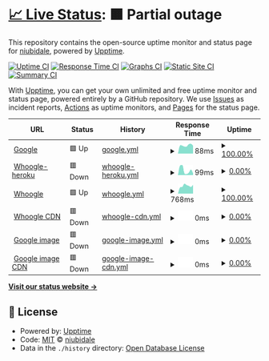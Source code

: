 # [📈 Live Status](https://niubidale.github.io/upptime): <!--live status--> **🟧 Partial outage**

This repository contains the open-source uptime monitor and status page for [niubidale](https://niubidale.github.io/upptime), powered by [Upptime](https://github.com/upptime/upptime).

[![Uptime CI](https://github.com/niubidale/upptime/workflows/Uptime%20CI/badge.svg)](https://github.com/niubidale/upptime/actions?query=workflow%3A%22Uptime+CI%22)
[![Response Time CI](https://github.com/niubidale/upptime/workflows/Response%20Time%20CI/badge.svg)](https://github.com/niubidale/upptime/actions?query=workflow%3A%22Response+Time+CI%22)
[![Graphs CI](https://github.com/niubidale/upptime/workflows/Graphs%20CI/badge.svg)](https://github.com/niubidale/upptime/actions?query=workflow%3A%22Graphs+CI%22)
[![Static Site CI](https://github.com/niubidale/upptime/workflows/Static%20Site%20CI/badge.svg)](https://github.com/niubidale/upptime/actions?query=workflow%3A%22Static+Site+CI%22)
[![Summary CI](https://github.com/niubidale/upptime/workflows/Summary%20CI/badge.svg)](https://github.com/niubidale/upptime/actions?query=workflow%3A%22Summary+CI%22)

With [Upptime](https://upptime.js.org), you can get your own unlimited and free uptime monitor and status page, powered entirely by a GitHub repository. We use [Issues](https://github.com/niubidale/upptime/issues) as incident reports, [Actions](https://github.com/niubidale/upptime/actions) as uptime monitors, and [Pages](https://niubidale.github.io/upptime) for the status page.

<!--start: status pages-->
<!-- This summary is generated by Upptime (https://github.com/upptime/upptime) -->
<!-- Do not edit this manually, your changes will be overwritten -->
<!-- prettier-ignore -->
| URL | Status | History | Response Time | Uptime |
| --- | ------ | ------- | ------------- | ------ |
| <img alt="" src="https://icons.duckduckgo.com/ip3/www.google.com.ico" height="13"> [Google](https://www.google.com) | 🟩 Up | [google.yml](https://github.com/niubidale/upptime/commits/HEAD/history/google.yml) | <details><summary><img alt="Response time graph" src="./graphs/google/response-time-week.png" height="20"> 88ms</summary><br><a href="https://niubidale.github.io/upptime/history/google"><img alt="Response time 103" src="https://img.shields.io/endpoint?url=https%3A%2F%2Fraw.githubusercontent.com%2Fniubidale%2Fupptime%2FHEAD%2Fapi%2Fgoogle%2Fresponse-time.json"></a><br><a href="https://niubidale.github.io/upptime/history/google"><img alt="24-hour response time 69" src="https://img.shields.io/endpoint?url=https%3A%2F%2Fraw.githubusercontent.com%2Fniubidale%2Fupptime%2FHEAD%2Fapi%2Fgoogle%2Fresponse-time-day.json"></a><br><a href="https://niubidale.github.io/upptime/history/google"><img alt="7-day response time 88" src="https://img.shields.io/endpoint?url=https%3A%2F%2Fraw.githubusercontent.com%2Fniubidale%2Fupptime%2FHEAD%2Fapi%2Fgoogle%2Fresponse-time-week.json"></a><br><a href="https://niubidale.github.io/upptime/history/google"><img alt="30-day response time 105" src="https://img.shields.io/endpoint?url=https%3A%2F%2Fraw.githubusercontent.com%2Fniubidale%2Fupptime%2FHEAD%2Fapi%2Fgoogle%2Fresponse-time-month.json"></a><br><a href="https://niubidale.github.io/upptime/history/google"><img alt="1-year response time 109" src="https://img.shields.io/endpoint?url=https%3A%2F%2Fraw.githubusercontent.com%2Fniubidale%2Fupptime%2FHEAD%2Fapi%2Fgoogle%2Fresponse-time-year.json"></a></details> | <details><summary><a href="https://niubidale.github.io/upptime/history/google">100.00%</a></summary><a href="https://niubidale.github.io/upptime/history/google"><img alt="All-time uptime 100.00%" src="https://img.shields.io/endpoint?url=https%3A%2F%2Fraw.githubusercontent.com%2Fniubidale%2Fupptime%2FHEAD%2Fapi%2Fgoogle%2Fuptime.json"></a><br><a href="https://niubidale.github.io/upptime/history/google"><img alt="24-hour uptime 100.00%" src="https://img.shields.io/endpoint?url=https%3A%2F%2Fraw.githubusercontent.com%2Fniubidale%2Fupptime%2FHEAD%2Fapi%2Fgoogle%2Fuptime-day.json"></a><br><a href="https://niubidale.github.io/upptime/history/google"><img alt="7-day uptime 100.00%" src="https://img.shields.io/endpoint?url=https%3A%2F%2Fraw.githubusercontent.com%2Fniubidale%2Fupptime%2FHEAD%2Fapi%2Fgoogle%2Fuptime-week.json"></a><br><a href="https://niubidale.github.io/upptime/history/google"><img alt="30-day uptime 100.00%" src="https://img.shields.io/endpoint?url=https%3A%2F%2Fraw.githubusercontent.com%2Fniubidale%2Fupptime%2FHEAD%2Fapi%2Fgoogle%2Fuptime-month.json"></a><br><a href="https://niubidale.github.io/upptime/history/google"><img alt="1-year uptime 100.00%" src="https://img.shields.io/endpoint?url=https%3A%2F%2Fraw.githubusercontent.com%2Fniubidale%2Fupptime%2FHEAD%2Fapi%2Fgoogle%2Fuptime-year.json"></a></details>
| <img alt="" src="https://icons.duckduckgo.com/ip3/laisou.herokuapp.com.ico" height="13"> [Whoogle-heroku](https://laisou.herokuapp.com) | 🟥 Down | [whoogle-heroku.yml](https://github.com/niubidale/upptime/commits/HEAD/history/whoogle-heroku.yml) | <details><summary><img alt="Response time graph" src="./graphs/whoogle-heroku/response-time-week.png" height="20"> 99ms</summary><br><a href="https://niubidale.github.io/upptime/history/whoogle-heroku"><img alt="Response time 431" src="https://img.shields.io/endpoint?url=https%3A%2F%2Fraw.githubusercontent.com%2Fniubidale%2Fupptime%2FHEAD%2Fapi%2Fwhoogle-heroku%2Fresponse-time.json"></a><br><a href="https://niubidale.github.io/upptime/history/whoogle-heroku"><img alt="24-hour response time 42" src="https://img.shields.io/endpoint?url=https%3A%2F%2Fraw.githubusercontent.com%2Fniubidale%2Fupptime%2FHEAD%2Fapi%2Fwhoogle-heroku%2Fresponse-time-day.json"></a><br><a href="https://niubidale.github.io/upptime/history/whoogle-heroku"><img alt="7-day response time 99" src="https://img.shields.io/endpoint?url=https%3A%2F%2Fraw.githubusercontent.com%2Fniubidale%2Fupptime%2FHEAD%2Fapi%2Fwhoogle-heroku%2Fresponse-time-week.json"></a><br><a href="https://niubidale.github.io/upptime/history/whoogle-heroku"><img alt="30-day response time 117" src="https://img.shields.io/endpoint?url=https%3A%2F%2Fraw.githubusercontent.com%2Fniubidale%2Fupptime%2FHEAD%2Fapi%2Fwhoogle-heroku%2Fresponse-time-month.json"></a><br><a href="https://niubidale.github.io/upptime/history/whoogle-heroku"><img alt="1-year response time 434" src="https://img.shields.io/endpoint?url=https%3A%2F%2Fraw.githubusercontent.com%2Fniubidale%2Fupptime%2FHEAD%2Fapi%2Fwhoogle-heroku%2Fresponse-time-year.json"></a></details> | <details><summary><a href="https://niubidale.github.io/upptime/history/whoogle-heroku">0.00%</a></summary><a href="https://niubidale.github.io/upptime/history/whoogle-heroku"><img alt="All-time uptime 52.56%" src="https://img.shields.io/endpoint?url=https%3A%2F%2Fraw.githubusercontent.com%2Fniubidale%2Fupptime%2FHEAD%2Fapi%2Fwhoogle-heroku%2Fuptime.json"></a><br><a href="https://niubidale.github.io/upptime/history/whoogle-heroku"><img alt="24-hour uptime 0.00%" src="https://img.shields.io/endpoint?url=https%3A%2F%2Fraw.githubusercontent.com%2Fniubidale%2Fupptime%2FHEAD%2Fapi%2Fwhoogle-heroku%2Fuptime-day.json"></a><br><a href="https://niubidale.github.io/upptime/history/whoogle-heroku"><img alt="7-day uptime 0.00%" src="https://img.shields.io/endpoint?url=https%3A%2F%2Fraw.githubusercontent.com%2Fniubidale%2Fupptime%2FHEAD%2Fapi%2Fwhoogle-heroku%2Fuptime-week.json"></a><br><a href="https://niubidale.github.io/upptime/history/whoogle-heroku"><img alt="30-day uptime 1.38%" src="https://img.shields.io/endpoint?url=https%3A%2F%2Fraw.githubusercontent.com%2Fniubidale%2Fupptime%2FHEAD%2Fapi%2Fwhoogle-heroku%2Fuptime-month.json"></a><br><a href="https://niubidale.github.io/upptime/history/whoogle-heroku"><img alt="1-year uptime 51.35%" src="https://img.shields.io/endpoint?url=https%3A%2F%2Fraw.githubusercontent.com%2Fniubidale%2Fupptime%2FHEAD%2Fapi%2Fwhoogle-heroku%2Fuptime-year.json"></a></details>
| <img alt="" src="https://icons.duckduckgo.com/ip3/152.70.95.232.ico" height="13"> [Whoogle](http://152.70.95.232:2095) | 🟩 Up | [whoogle.yml](https://github.com/niubidale/upptime/commits/HEAD/history/whoogle.yml) | <details><summary><img alt="Response time graph" src="./graphs/whoogle/response-time-week.png" height="20"> 768ms</summary><br><a href="https://niubidale.github.io/upptime/history/whoogle"><img alt="Response time 703" src="https://img.shields.io/endpoint?url=https%3A%2F%2Fraw.githubusercontent.com%2Fniubidale%2Fupptime%2FHEAD%2Fapi%2Fwhoogle%2Fresponse-time.json"></a><br><a href="https://niubidale.github.io/upptime/history/whoogle"><img alt="24-hour response time 795" src="https://img.shields.io/endpoint?url=https%3A%2F%2Fraw.githubusercontent.com%2Fniubidale%2Fupptime%2FHEAD%2Fapi%2Fwhoogle%2Fresponse-time-day.json"></a><br><a href="https://niubidale.github.io/upptime/history/whoogle"><img alt="7-day response time 768" src="https://img.shields.io/endpoint?url=https%3A%2F%2Fraw.githubusercontent.com%2Fniubidale%2Fupptime%2FHEAD%2Fapi%2Fwhoogle%2Fresponse-time-week.json"></a><br><a href="https://niubidale.github.io/upptime/history/whoogle"><img alt="30-day response time 791" src="https://img.shields.io/endpoint?url=https%3A%2F%2Fraw.githubusercontent.com%2Fniubidale%2Fupptime%2FHEAD%2Fapi%2Fwhoogle%2Fresponse-time-month.json"></a><br><a href="https://niubidale.github.io/upptime/history/whoogle"><img alt="1-year response time 731" src="https://img.shields.io/endpoint?url=https%3A%2F%2Fraw.githubusercontent.com%2Fniubidale%2Fupptime%2FHEAD%2Fapi%2Fwhoogle%2Fresponse-time-year.json"></a></details> | <details><summary><a href="https://niubidale.github.io/upptime/history/whoogle">100.00%</a></summary><a href="https://niubidale.github.io/upptime/history/whoogle"><img alt="All-time uptime 99.69%" src="https://img.shields.io/endpoint?url=https%3A%2F%2Fraw.githubusercontent.com%2Fniubidale%2Fupptime%2FHEAD%2Fapi%2Fwhoogle%2Fuptime.json"></a><br><a href="https://niubidale.github.io/upptime/history/whoogle"><img alt="24-hour uptime 100.00%" src="https://img.shields.io/endpoint?url=https%3A%2F%2Fraw.githubusercontent.com%2Fniubidale%2Fupptime%2FHEAD%2Fapi%2Fwhoogle%2Fuptime-day.json"></a><br><a href="https://niubidale.github.io/upptime/history/whoogle"><img alt="7-day uptime 100.00%" src="https://img.shields.io/endpoint?url=https%3A%2F%2Fraw.githubusercontent.com%2Fniubidale%2Fupptime%2FHEAD%2Fapi%2Fwhoogle%2Fuptime-week.json"></a><br><a href="https://niubidale.github.io/upptime/history/whoogle"><img alt="30-day uptime 100.00%" src="https://img.shields.io/endpoint?url=https%3A%2F%2Fraw.githubusercontent.com%2Fniubidale%2Fupptime%2FHEAD%2Fapi%2Fwhoogle%2Fuptime-month.json"></a><br><a href="https://niubidale.github.io/upptime/history/whoogle"><img alt="1-year uptime 99.63%" src="https://img.shields.io/endpoint?url=https%3A%2F%2Fraw.githubusercontent.com%2Fniubidale%2Fupptime%2FHEAD%2Fapi%2Fwhoogle%2Fuptime-year.json"></a></details>
| <img alt="" src="https://icons.duckduckgo.com/ip3/s.100cc.fun.ico" height="13"> [Whoogle CDN](https://s.100cc.fun) | 🟥 Down | [whoogle-cdn.yml](https://github.com/niubidale/upptime/commits/HEAD/history/whoogle-cdn.yml) | <details><summary><img alt="Response time graph" src="./graphs/whoogle-cdn/response-time-week.png" height="20"> 0ms</summary><br><a href="https://niubidale.github.io/upptime/history/whoogle-cdn"><img alt="Response time 830" src="https://img.shields.io/endpoint?url=https%3A%2F%2Fraw.githubusercontent.com%2Fniubidale%2Fupptime%2FHEAD%2Fapi%2Fwhoogle-cdn%2Fresponse-time.json"></a><br><a href="https://niubidale.github.io/upptime/history/whoogle-cdn"><img alt="24-hour response time 0" src="https://img.shields.io/endpoint?url=https%3A%2F%2Fraw.githubusercontent.com%2Fniubidale%2Fupptime%2FHEAD%2Fapi%2Fwhoogle-cdn%2Fresponse-time-day.json"></a><br><a href="https://niubidale.github.io/upptime/history/whoogle-cdn"><img alt="7-day response time 0" src="https://img.shields.io/endpoint?url=https%3A%2F%2Fraw.githubusercontent.com%2Fniubidale%2Fupptime%2FHEAD%2Fapi%2Fwhoogle-cdn%2Fresponse-time-week.json"></a><br><a href="https://niubidale.github.io/upptime/history/whoogle-cdn"><img alt="30-day response time 0" src="https://img.shields.io/endpoint?url=https%3A%2F%2Fraw.githubusercontent.com%2Fniubidale%2Fupptime%2FHEAD%2Fapi%2Fwhoogle-cdn%2Fresponse-time-month.json"></a><br><a href="https://niubidale.github.io/upptime/history/whoogle-cdn"><img alt="1-year response time 936" src="https://img.shields.io/endpoint?url=https%3A%2F%2Fraw.githubusercontent.com%2Fniubidale%2Fupptime%2FHEAD%2Fapi%2Fwhoogle-cdn%2Fresponse-time-year.json"></a></details> | <details><summary><a href="https://niubidale.github.io/upptime/history/whoogle-cdn">0.00%</a></summary><a href="https://niubidale.github.io/upptime/history/whoogle-cdn"><img alt="All-time uptime 47.80%" src="https://img.shields.io/endpoint?url=https%3A%2F%2Fraw.githubusercontent.com%2Fniubidale%2Fupptime%2FHEAD%2Fapi%2Fwhoogle-cdn%2Fuptime.json"></a><br><a href="https://niubidale.github.io/upptime/history/whoogle-cdn"><img alt="24-hour uptime 0.00%" src="https://img.shields.io/endpoint?url=https%3A%2F%2Fraw.githubusercontent.com%2Fniubidale%2Fupptime%2FHEAD%2Fapi%2Fwhoogle-cdn%2Fuptime-day.json"></a><br><a href="https://niubidale.github.io/upptime/history/whoogle-cdn"><img alt="7-day uptime 0.00%" src="https://img.shields.io/endpoint?url=https%3A%2F%2Fraw.githubusercontent.com%2Fniubidale%2Fupptime%2FHEAD%2Fapi%2Fwhoogle-cdn%2Fuptime-week.json"></a><br><a href="https://niubidale.github.io/upptime/history/whoogle-cdn"><img alt="30-day uptime 1.38%" src="https://img.shields.io/endpoint?url=https%3A%2F%2Fraw.githubusercontent.com%2Fniubidale%2Fupptime%2FHEAD%2Fapi%2Fwhoogle-cdn%2Fuptime-month.json"></a><br><a href="https://niubidale.github.io/upptime/history/whoogle-cdn"><img alt="1-year uptime 41.20%" src="https://img.shields.io/endpoint?url=https%3A%2F%2Fraw.githubusercontent.com%2Fniubidale%2Fupptime%2FHEAD%2Fapi%2Fwhoogle-cdn%2Fuptime-year.json"></a></details>
| <img alt="" src="https://icons.duckduckgo.com/ip3/so.100cc.fun.ico" height="13"> [Google image](http://so.100cc.fun) | 🟥 Down | [google-image.yml](https://github.com/niubidale/upptime/commits/HEAD/history/google-image.yml) | <details><summary><img alt="Response time graph" src="./graphs/google-image/response-time-week.png" height="20"> 0ms</summary><br><a href="https://niubidale.github.io/upptime/history/google-image"><img alt="Response time 813" src="https://img.shields.io/endpoint?url=https%3A%2F%2Fraw.githubusercontent.com%2Fniubidale%2Fupptime%2FHEAD%2Fapi%2Fgoogle-image%2Fresponse-time.json"></a><br><a href="https://niubidale.github.io/upptime/history/google-image"><img alt="24-hour response time 0" src="https://img.shields.io/endpoint?url=https%3A%2F%2Fraw.githubusercontent.com%2Fniubidale%2Fupptime%2FHEAD%2Fapi%2Fgoogle-image%2Fresponse-time-day.json"></a><br><a href="https://niubidale.github.io/upptime/history/google-image"><img alt="7-day response time 0" src="https://img.shields.io/endpoint?url=https%3A%2F%2Fraw.githubusercontent.com%2Fniubidale%2Fupptime%2FHEAD%2Fapi%2Fgoogle-image%2Fresponse-time-week.json"></a><br><a href="https://niubidale.github.io/upptime/history/google-image"><img alt="30-day response time 0" src="https://img.shields.io/endpoint?url=https%3A%2F%2Fraw.githubusercontent.com%2Fniubidale%2Fupptime%2FHEAD%2Fapi%2Fgoogle-image%2Fresponse-time-month.json"></a><br><a href="https://niubidale.github.io/upptime/history/google-image"><img alt="1-year response time 805" src="https://img.shields.io/endpoint?url=https%3A%2F%2Fraw.githubusercontent.com%2Fniubidale%2Fupptime%2FHEAD%2Fapi%2Fgoogle-image%2Fresponse-time-year.json"></a></details> | <details><summary><a href="https://niubidale.github.io/upptime/history/google-image">0.00%</a></summary><a href="https://niubidale.github.io/upptime/history/google-image"><img alt="All-time uptime 44.13%" src="https://img.shields.io/endpoint?url=https%3A%2F%2Fraw.githubusercontent.com%2Fniubidale%2Fupptime%2FHEAD%2Fapi%2Fgoogle-image%2Fuptime.json"></a><br><a href="https://niubidale.github.io/upptime/history/google-image"><img alt="24-hour uptime 0.00%" src="https://img.shields.io/endpoint?url=https%3A%2F%2Fraw.githubusercontent.com%2Fniubidale%2Fupptime%2FHEAD%2Fapi%2Fgoogle-image%2Fuptime-day.json"></a><br><a href="https://niubidale.github.io/upptime/history/google-image"><img alt="7-day uptime 0.00%" src="https://img.shields.io/endpoint?url=https%3A%2F%2Fraw.githubusercontent.com%2Fniubidale%2Fupptime%2FHEAD%2Fapi%2Fgoogle-image%2Fuptime-week.json"></a><br><a href="https://niubidale.github.io/upptime/history/google-image"><img alt="30-day uptime 1.38%" src="https://img.shields.io/endpoint?url=https%3A%2F%2Fraw.githubusercontent.com%2Fniubidale%2Fupptime%2FHEAD%2Fapi%2Fgoogle-image%2Fuptime-month.json"></a><br><a href="https://niubidale.github.io/upptime/history/google-image"><img alt="1-year uptime 41.22%" src="https://img.shields.io/endpoint?url=https%3A%2F%2Fraw.githubusercontent.com%2Fniubidale%2Fupptime%2FHEAD%2Fapi%2Fgoogle-image%2Fuptime-year.json"></a></details>
| <img alt="" src="https://icons.duckduckgo.com/ip3/go.100cc.fun.ico" height="13"> [Google image CDN](https://go.100cc.fun) | 🟥 Down | [google-image-cdn.yml](https://github.com/niubidale/upptime/commits/HEAD/history/google-image-cdn.yml) | <details><summary><img alt="Response time graph" src="./graphs/google-image-cdn/response-time-week.png" height="20"> 0ms</summary><br><a href="https://niubidale.github.io/upptime/history/google-image-cdn"><img alt="Response time 805" src="https://img.shields.io/endpoint?url=https%3A%2F%2Fraw.githubusercontent.com%2Fniubidale%2Fupptime%2FHEAD%2Fapi%2Fgoogle-image-cdn%2Fresponse-time.json"></a><br><a href="https://niubidale.github.io/upptime/history/google-image-cdn"><img alt="24-hour response time 0" src="https://img.shields.io/endpoint?url=https%3A%2F%2Fraw.githubusercontent.com%2Fniubidale%2Fupptime%2FHEAD%2Fapi%2Fgoogle-image-cdn%2Fresponse-time-day.json"></a><br><a href="https://niubidale.github.io/upptime/history/google-image-cdn"><img alt="7-day response time 0" src="https://img.shields.io/endpoint?url=https%3A%2F%2Fraw.githubusercontent.com%2Fniubidale%2Fupptime%2FHEAD%2Fapi%2Fgoogle-image-cdn%2Fresponse-time-week.json"></a><br><a href="https://niubidale.github.io/upptime/history/google-image-cdn"><img alt="30-day response time 0" src="https://img.shields.io/endpoint?url=https%3A%2F%2Fraw.githubusercontent.com%2Fniubidale%2Fupptime%2FHEAD%2Fapi%2Fgoogle-image-cdn%2Fresponse-time-month.json"></a><br><a href="https://niubidale.github.io/upptime/history/google-image-cdn"><img alt="1-year response time 850" src="https://img.shields.io/endpoint?url=https%3A%2F%2Fraw.githubusercontent.com%2Fniubidale%2Fupptime%2FHEAD%2Fapi%2Fgoogle-image-cdn%2Fresponse-time-year.json"></a></details> | <details><summary><a href="https://niubidale.github.io/upptime/history/google-image-cdn">0.00%</a></summary><a href="https://niubidale.github.io/upptime/history/google-image-cdn"><img alt="All-time uptime 53.25%" src="https://img.shields.io/endpoint?url=https%3A%2F%2Fraw.githubusercontent.com%2Fniubidale%2Fupptime%2FHEAD%2Fapi%2Fgoogle-image-cdn%2Fuptime.json"></a><br><a href="https://niubidale.github.io/upptime/history/google-image-cdn"><img alt="24-hour uptime 0.00%" src="https://img.shields.io/endpoint?url=https%3A%2F%2Fraw.githubusercontent.com%2Fniubidale%2Fupptime%2FHEAD%2Fapi%2Fgoogle-image-cdn%2Fuptime-day.json"></a><br><a href="https://niubidale.github.io/upptime/history/google-image-cdn"><img alt="7-day uptime 0.00%" src="https://img.shields.io/endpoint?url=https%3A%2F%2Fraw.githubusercontent.com%2Fniubidale%2Fupptime%2FHEAD%2Fapi%2Fgoogle-image-cdn%2Fuptime-week.json"></a><br><a href="https://niubidale.github.io/upptime/history/google-image-cdn"><img alt="30-day uptime 1.38%" src="https://img.shields.io/endpoint?url=https%3A%2F%2Fraw.githubusercontent.com%2Fniubidale%2Fupptime%2FHEAD%2Fapi%2Fgoogle-image-cdn%2Fuptime-month.json"></a><br><a href="https://niubidale.github.io/upptime/history/google-image-cdn"><img alt="1-year uptime 41.19%" src="https://img.shields.io/endpoint?url=https%3A%2F%2Fraw.githubusercontent.com%2Fniubidale%2Fupptime%2FHEAD%2Fapi%2Fgoogle-image-cdn%2Fuptime-year.json"></a></details>

<!--end: status pages-->

[**Visit our status website →**](https://niubidale.github.io/upptime)

## 📄 License

- Powered by: [Upptime](https://github.com/upptime/upptime)
- Code: [MIT](./LICENSE) © [niubidale](https://niubidale.github.io/upptime)
- Data in the `./history` directory: [Open Database License](https://opendatacommons.org/licenses/odbl/1-0/)
